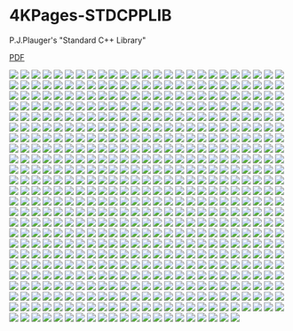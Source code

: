 # 4KPages-STDCPPLIB
P.J.Plauger's "Standard C++ Library"

[PDF](https://1drv.ms/b/c/ff234b6fa870c030/EfaxMjlDA9JAp6DJ7codAJEB5bbGx75MFa5toR7BKj0Sjw)

![](https://github.com/KilianKegel/4KPages-STDCPPLIB/blob/main/images/STDCPPLIB_000.jpg) 
![](https://github.com/KilianKegel/4KPages-STDCPPLIB/blob/main/images/STDCPPLIB_001.jpg) 
![](https://github.com/KilianKegel/4KPages-STDCPPLIB/blob/main/images/STDCPPLIB_002.jpg) 
![](https://github.com/KilianKegel/4KPages-STDCPPLIB/blob/main/images/STDCPPLIB_003.jpg) 
![](https://github.com/KilianKegel/4KPages-STDCPPLIB/blob/main/images/STDCPPLIB_004.jpg) 
![](https://github.com/KilianKegel/4KPages-STDCPPLIB/blob/main/images/STDCPPLIB_005.jpg) 
![](https://github.com/KilianKegel/4KPages-STDCPPLIB/blob/main/images/STDCPPLIB_006.jpg) 
![](https://github.com/KilianKegel/4KPages-STDCPPLIB/blob/main/images/STDCPPLIB_007.jpg) 
![](https://github.com/KilianKegel/4KPages-STDCPPLIB/blob/main/images/STDCPPLIB_008.jpg) 
![](https://github.com/KilianKegel/4KPages-STDCPPLIB/blob/main/images/STDCPPLIB_009.jpg) 
![](https://github.com/KilianKegel/4KPages-STDCPPLIB/blob/main/images/STDCPPLIB_010.jpg) 
![](https://github.com/KilianKegel/4KPages-STDCPPLIB/blob/main/images/STDCPPLIB_011.jpg) 
![](https://github.com/KilianKegel/4KPages-STDCPPLIB/blob/main/images/STDCPPLIB_012.jpg) 
![](https://github.com/KilianKegel/4KPages-STDCPPLIB/blob/main/images/STDCPPLIB_013.jpg) 
![](https://github.com/KilianKegel/4KPages-STDCPPLIB/blob/main/images/STDCPPLIB_014.jpg) 
![](https://github.com/KilianKegel/4KPages-STDCPPLIB/blob/main/images/STDCPPLIB_015.jpg) 
![](https://github.com/KilianKegel/4KPages-STDCPPLIB/blob/main/images/STDCPPLIB_016.jpg) 
![](https://github.com/KilianKegel/4KPages-STDCPPLIB/blob/main/images/STDCPPLIB_017.jpg) 
![](https://github.com/KilianKegel/4KPages-STDCPPLIB/blob/main/images/STDCPPLIB_018.jpg) 
![](https://github.com/KilianKegel/4KPages-STDCPPLIB/blob/main/images/STDCPPLIB_019.jpg) 
![](https://github.com/KilianKegel/4KPages-STDCPPLIB/blob/main/images/STDCPPLIB_020.jpg) 
![](https://github.com/KilianKegel/4KPages-STDCPPLIB/blob/main/images/STDCPPLIB_021.jpg) 
![](https://github.com/KilianKegel/4KPages-STDCPPLIB/blob/main/images/STDCPPLIB_022.jpg) 
![](https://github.com/KilianKegel/4KPages-STDCPPLIB/blob/main/images/STDCPPLIB_023.jpg) 
![](https://github.com/KilianKegel/4KPages-STDCPPLIB/blob/main/images/STDCPPLIB_024.jpg) 
![](https://github.com/KilianKegel/4KPages-STDCPPLIB/blob/main/images/STDCPPLIB_025.jpg) 
![](https://github.com/KilianKegel/4KPages-STDCPPLIB/blob/main/images/STDCPPLIB_026.jpg) 
![](https://github.com/KilianKegel/4KPages-STDCPPLIB/blob/main/images/STDCPPLIB_027.jpg) 
![](https://github.com/KilianKegel/4KPages-STDCPPLIB/blob/main/images/STDCPPLIB_028.jpg) 
![](https://github.com/KilianKegel/4KPages-STDCPPLIB/blob/main/images/STDCPPLIB_029.jpg) 
![](https://github.com/KilianKegel/4KPages-STDCPPLIB/blob/main/images/STDCPPLIB_030.jpg) 
![](https://github.com/KilianKegel/4KPages-STDCPPLIB/blob/main/images/STDCPPLIB_031.jpg) 
![](https://github.com/KilianKegel/4KPages-STDCPPLIB/blob/main/images/STDCPPLIB_032.jpg) 
![](https://github.com/KilianKegel/4KPages-STDCPPLIB/blob/main/images/STDCPPLIB_033.jpg) 
![](https://github.com/KilianKegel/4KPages-STDCPPLIB/blob/main/images/STDCPPLIB_034.jpg) 
![](https://github.com/KilianKegel/4KPages-STDCPPLIB/blob/main/images/STDCPPLIB_035.jpg) 
![](https://github.com/KilianKegel/4KPages-STDCPPLIB/blob/main/images/STDCPPLIB_036.jpg) 
![](https://github.com/KilianKegel/4KPages-STDCPPLIB/blob/main/images/STDCPPLIB_037.jpg) 
![](https://github.com/KilianKegel/4KPages-STDCPPLIB/blob/main/images/STDCPPLIB_038.jpg) 
![](https://github.com/KilianKegel/4KPages-STDCPPLIB/blob/main/images/STDCPPLIB_039.jpg) 
![](https://github.com/KilianKegel/4KPages-STDCPPLIB/blob/main/images/STDCPPLIB_040.jpg) 
![](https://github.com/KilianKegel/4KPages-STDCPPLIB/blob/main/images/STDCPPLIB_041.jpg) 
![](https://github.com/KilianKegel/4KPages-STDCPPLIB/blob/main/images/STDCPPLIB_042.jpg) 
![](https://github.com/KilianKegel/4KPages-STDCPPLIB/blob/main/images/STDCPPLIB_043.jpg) 
![](https://github.com/KilianKegel/4KPages-STDCPPLIB/blob/main/images/STDCPPLIB_044.jpg) 
![](https://github.com/KilianKegel/4KPages-STDCPPLIB/blob/main/images/STDCPPLIB_045.jpg) 
![](https://github.com/KilianKegel/4KPages-STDCPPLIB/blob/main/images/STDCPPLIB_046.jpg) 
![](https://github.com/KilianKegel/4KPages-STDCPPLIB/blob/main/images/STDCPPLIB_047.jpg) 
![](https://github.com/KilianKegel/4KPages-STDCPPLIB/blob/main/images/STDCPPLIB_048.jpg) 
![](https://github.com/KilianKegel/4KPages-STDCPPLIB/blob/main/images/STDCPPLIB_049.jpg) 
![](https://github.com/KilianKegel/4KPages-STDCPPLIB/blob/main/images/STDCPPLIB_050.jpg) 
![](https://github.com/KilianKegel/4KPages-STDCPPLIB/blob/main/images/STDCPPLIB_051.jpg) 
![](https://github.com/KilianKegel/4KPages-STDCPPLIB/blob/main/images/STDCPPLIB_052.jpg) 
![](https://github.com/KilianKegel/4KPages-STDCPPLIB/blob/main/images/STDCPPLIB_053.jpg) 
![](https://github.com/KilianKegel/4KPages-STDCPPLIB/blob/main/images/STDCPPLIB_054.jpg) 
![](https://github.com/KilianKegel/4KPages-STDCPPLIB/blob/main/images/STDCPPLIB_055.jpg) 
![](https://github.com/KilianKegel/4KPages-STDCPPLIB/blob/main/images/STDCPPLIB_056.jpg) 
![](https://github.com/KilianKegel/4KPages-STDCPPLIB/blob/main/images/STDCPPLIB_057.jpg) 
![](https://github.com/KilianKegel/4KPages-STDCPPLIB/blob/main/images/STDCPPLIB_058.jpg) 
![](https://github.com/KilianKegel/4KPages-STDCPPLIB/blob/main/images/STDCPPLIB_059.jpg) 
![](https://github.com/KilianKegel/4KPages-STDCPPLIB/blob/main/images/STDCPPLIB_060.jpg) 
![](https://github.com/KilianKegel/4KPages-STDCPPLIB/blob/main/images/STDCPPLIB_061.jpg) 
![](https://github.com/KilianKegel/4KPages-STDCPPLIB/blob/main/images/STDCPPLIB_062.jpg) 
![](https://github.com/KilianKegel/4KPages-STDCPPLIB/blob/main/images/STDCPPLIB_063.jpg) 
![](https://github.com/KilianKegel/4KPages-STDCPPLIB/blob/main/images/STDCPPLIB_064.jpg) 
![](https://github.com/KilianKegel/4KPages-STDCPPLIB/blob/main/images/STDCPPLIB_065.jpg) 
![](https://github.com/KilianKegel/4KPages-STDCPPLIB/blob/main/images/STDCPPLIB_066.jpg) 
![](https://github.com/KilianKegel/4KPages-STDCPPLIB/blob/main/images/STDCPPLIB_067.jpg) 
![](https://github.com/KilianKegel/4KPages-STDCPPLIB/blob/main/images/STDCPPLIB_068.jpg) 
![](https://github.com/KilianKegel/4KPages-STDCPPLIB/blob/main/images/STDCPPLIB_069.jpg) 
![](https://github.com/KilianKegel/4KPages-STDCPPLIB/blob/main/images/STDCPPLIB_070.jpg) 
![](https://github.com/KilianKegel/4KPages-STDCPPLIB/blob/main/images/STDCPPLIB_071.jpg) 
![](https://github.com/KilianKegel/4KPages-STDCPPLIB/blob/main/images/STDCPPLIB_072.jpg) 
![](https://github.com/KilianKegel/4KPages-STDCPPLIB/blob/main/images/STDCPPLIB_073.jpg) 
![](https://github.com/KilianKegel/4KPages-STDCPPLIB/blob/main/images/STDCPPLIB_074.jpg) 
![](https://github.com/KilianKegel/4KPages-STDCPPLIB/blob/main/images/STDCPPLIB_075.jpg) 
![](https://github.com/KilianKegel/4KPages-STDCPPLIB/blob/main/images/STDCPPLIB_076.jpg) 
![](https://github.com/KilianKegel/4KPages-STDCPPLIB/blob/main/images/STDCPPLIB_077.jpg) 
![](https://github.com/KilianKegel/4KPages-STDCPPLIB/blob/main/images/STDCPPLIB_078.jpg) 
![](https://github.com/KilianKegel/4KPages-STDCPPLIB/blob/main/images/STDCPPLIB_079.jpg) 
![](https://github.com/KilianKegel/4KPages-STDCPPLIB/blob/main/images/STDCPPLIB_080.jpg) 
![](https://github.com/KilianKegel/4KPages-STDCPPLIB/blob/main/images/STDCPPLIB_081.jpg) 
![](https://github.com/KilianKegel/4KPages-STDCPPLIB/blob/main/images/STDCPPLIB_082.jpg) 
![](https://github.com/KilianKegel/4KPages-STDCPPLIB/blob/main/images/STDCPPLIB_083.jpg) 
![](https://github.com/KilianKegel/4KPages-STDCPPLIB/blob/main/images/STDCPPLIB_084.jpg) 
![](https://github.com/KilianKegel/4KPages-STDCPPLIB/blob/main/images/STDCPPLIB_085.jpg) 
![](https://github.com/KilianKegel/4KPages-STDCPPLIB/blob/main/images/STDCPPLIB_086.jpg) 
![](https://github.com/KilianKegel/4KPages-STDCPPLIB/blob/main/images/STDCPPLIB_087.jpg) 
![](https://github.com/KilianKegel/4KPages-STDCPPLIB/blob/main/images/STDCPPLIB_088.jpg) 
![](https://github.com/KilianKegel/4KPages-STDCPPLIB/blob/main/images/STDCPPLIB_089.jpg) 
![](https://github.com/KilianKegel/4KPages-STDCPPLIB/blob/main/images/STDCPPLIB_090.jpg) 
![](https://github.com/KilianKegel/4KPages-STDCPPLIB/blob/main/images/STDCPPLIB_091.jpg) 
![](https://github.com/KilianKegel/4KPages-STDCPPLIB/blob/main/images/STDCPPLIB_092.jpg) 
![](https://github.com/KilianKegel/4KPages-STDCPPLIB/blob/main/images/STDCPPLIB_093.jpg) 
![](https://github.com/KilianKegel/4KPages-STDCPPLIB/blob/main/images/STDCPPLIB_094.jpg) 
![](https://github.com/KilianKegel/4KPages-STDCPPLIB/blob/main/images/STDCPPLIB_095.jpg) 
![](https://github.com/KilianKegel/4KPages-STDCPPLIB/blob/main/images/STDCPPLIB_096.jpg) 
![](https://github.com/KilianKegel/4KPages-STDCPPLIB/blob/main/images/STDCPPLIB_097.jpg) 
![](https://github.com/KilianKegel/4KPages-STDCPPLIB/blob/main/images/STDCPPLIB_098.jpg) 
![](https://github.com/KilianKegel/4KPages-STDCPPLIB/blob/main/images/STDCPPLIB_099.jpg) 
![](https://github.com/KilianKegel/4KPages-STDCPPLIB/blob/main/images/STDCPPLIB_100.jpg) 
![](https://github.com/KilianKegel/4KPages-STDCPPLIB/blob/main/images/STDCPPLIB_101.jpg) 
![](https://github.com/KilianKegel/4KPages-STDCPPLIB/blob/main/images/STDCPPLIB_102.jpg) 
![](https://github.com/KilianKegel/4KPages-STDCPPLIB/blob/main/images/STDCPPLIB_103.jpg) 
![](https://github.com/KilianKegel/4KPages-STDCPPLIB/blob/main/images/STDCPPLIB_104.jpg) 
![](https://github.com/KilianKegel/4KPages-STDCPPLIB/blob/main/images/STDCPPLIB_105.jpg) 
![](https://github.com/KilianKegel/4KPages-STDCPPLIB/blob/main/images/STDCPPLIB_106.jpg) 
![](https://github.com/KilianKegel/4KPages-STDCPPLIB/blob/main/images/STDCPPLIB_107.jpg) 
![](https://github.com/KilianKegel/4KPages-STDCPPLIB/blob/main/images/STDCPPLIB_108.jpg) 
![](https://github.com/KilianKegel/4KPages-STDCPPLIB/blob/main/images/STDCPPLIB_109.jpg) 
![](https://github.com/KilianKegel/4KPages-STDCPPLIB/blob/main/images/STDCPPLIB_110.jpg) 
![](https://github.com/KilianKegel/4KPages-STDCPPLIB/blob/main/images/STDCPPLIB_111.jpg) 
![](https://github.com/KilianKegel/4KPages-STDCPPLIB/blob/main/images/STDCPPLIB_112.jpg) 
![](https://github.com/KilianKegel/4KPages-STDCPPLIB/blob/main/images/STDCPPLIB_113.jpg) 
![](https://github.com/KilianKegel/4KPages-STDCPPLIB/blob/main/images/STDCPPLIB_114.jpg) 
![](https://github.com/KilianKegel/4KPages-STDCPPLIB/blob/main/images/STDCPPLIB_115.jpg) 
![](https://github.com/KilianKegel/4KPages-STDCPPLIB/blob/main/images/STDCPPLIB_116.jpg) 
![](https://github.com/KilianKegel/4KPages-STDCPPLIB/blob/main/images/STDCPPLIB_117.jpg) 
![](https://github.com/KilianKegel/4KPages-STDCPPLIB/blob/main/images/STDCPPLIB_118.jpg) 
![](https://github.com/KilianKegel/4KPages-STDCPPLIB/blob/main/images/STDCPPLIB_119.jpg) 
![](https://github.com/KilianKegel/4KPages-STDCPPLIB/blob/main/images/STDCPPLIB_120.jpg) 
![](https://github.com/KilianKegel/4KPages-STDCPPLIB/blob/main/images/STDCPPLIB_121.jpg) 
![](https://github.com/KilianKegel/4KPages-STDCPPLIB/blob/main/images/STDCPPLIB_122.jpg) 
![](https://github.com/KilianKegel/4KPages-STDCPPLIB/blob/main/images/STDCPPLIB_123.jpg) 
![](https://github.com/KilianKegel/4KPages-STDCPPLIB/blob/main/images/STDCPPLIB_124.jpg) 
![](https://github.com/KilianKegel/4KPages-STDCPPLIB/blob/main/images/STDCPPLIB_125.jpg) 
![](https://github.com/KilianKegel/4KPages-STDCPPLIB/blob/main/images/STDCPPLIB_126.jpg) 
![](https://github.com/KilianKegel/4KPages-STDCPPLIB/blob/main/images/STDCPPLIB_127.jpg) 
![](https://github.com/KilianKegel/4KPages-STDCPPLIB/blob/main/images/STDCPPLIB_128.jpg) 
![](https://github.com/KilianKegel/4KPages-STDCPPLIB/blob/main/images/STDCPPLIB_129.jpg) 
![](https://github.com/KilianKegel/4KPages-STDCPPLIB/blob/main/images/STDCPPLIB_130.jpg) 
![](https://github.com/KilianKegel/4KPages-STDCPPLIB/blob/main/images/STDCPPLIB_131.jpg) 
![](https://github.com/KilianKegel/4KPages-STDCPPLIB/blob/main/images/STDCPPLIB_132.jpg) 
![](https://github.com/KilianKegel/4KPages-STDCPPLIB/blob/main/images/STDCPPLIB_133.jpg) 
![](https://github.com/KilianKegel/4KPages-STDCPPLIB/blob/main/images/STDCPPLIB_134.jpg) 
![](https://github.com/KilianKegel/4KPages-STDCPPLIB/blob/main/images/STDCPPLIB_135.jpg) 
![](https://github.com/KilianKegel/4KPages-STDCPPLIB/blob/main/images/STDCPPLIB_136.jpg) 
![](https://github.com/KilianKegel/4KPages-STDCPPLIB/blob/main/images/STDCPPLIB_137.jpg) 
![](https://github.com/KilianKegel/4KPages-STDCPPLIB/blob/main/images/STDCPPLIB_138.jpg) 
![](https://github.com/KilianKegel/4KPages-STDCPPLIB/blob/main/images/STDCPPLIB_139.jpg) 
![](https://github.com/KilianKegel/4KPages-STDCPPLIB/blob/main/images/STDCPPLIB_140.jpg) 
![](https://github.com/KilianKegel/4KPages-STDCPPLIB/blob/main/images/STDCPPLIB_141.jpg) 
![](https://github.com/KilianKegel/4KPages-STDCPPLIB/blob/main/images/STDCPPLIB_142.jpg) 
![](https://github.com/KilianKegel/4KPages-STDCPPLIB/blob/main/images/STDCPPLIB_143.jpg) 
![](https://github.com/KilianKegel/4KPages-STDCPPLIB/blob/main/images/STDCPPLIB_144.jpg) 
![](https://github.com/KilianKegel/4KPages-STDCPPLIB/blob/main/images/STDCPPLIB_145.jpg) 
![](https://github.com/KilianKegel/4KPages-STDCPPLIB/blob/main/images/STDCPPLIB_146.jpg) 
![](https://github.com/KilianKegel/4KPages-STDCPPLIB/blob/main/images/STDCPPLIB_147.jpg) 
![](https://github.com/KilianKegel/4KPages-STDCPPLIB/blob/main/images/STDCPPLIB_148.jpg) 
![](https://github.com/KilianKegel/4KPages-STDCPPLIB/blob/main/images/STDCPPLIB_149.jpg) 
![](https://github.com/KilianKegel/4KPages-STDCPPLIB/blob/main/images/STDCPPLIB_150.jpg) 
![](https://github.com/KilianKegel/4KPages-STDCPPLIB/blob/main/images/STDCPPLIB_151.jpg) 
![](https://github.com/KilianKegel/4KPages-STDCPPLIB/blob/main/images/STDCPPLIB_152.jpg) 
![](https://github.com/KilianKegel/4KPages-STDCPPLIB/blob/main/images/STDCPPLIB_153.jpg) 
![](https://github.com/KilianKegel/4KPages-STDCPPLIB/blob/main/images/STDCPPLIB_154.jpg) 
![](https://github.com/KilianKegel/4KPages-STDCPPLIB/blob/main/images/STDCPPLIB_155.jpg) 
![](https://github.com/KilianKegel/4KPages-STDCPPLIB/blob/main/images/STDCPPLIB_156.jpg) 
![](https://github.com/KilianKegel/4KPages-STDCPPLIB/blob/main/images/STDCPPLIB_157.jpg) 
![](https://github.com/KilianKegel/4KPages-STDCPPLIB/blob/main/images/STDCPPLIB_158.jpg) 
![](https://github.com/KilianKegel/4KPages-STDCPPLIB/blob/main/images/STDCPPLIB_159.jpg) 
![](https://github.com/KilianKegel/4KPages-STDCPPLIB/blob/main/images/STDCPPLIB_160.jpg) 
![](https://github.com/KilianKegel/4KPages-STDCPPLIB/blob/main/images/STDCPPLIB_161.jpg) 
![](https://github.com/KilianKegel/4KPages-STDCPPLIB/blob/main/images/STDCPPLIB_162.jpg) 
![](https://github.com/KilianKegel/4KPages-STDCPPLIB/blob/main/images/STDCPPLIB_163.jpg) 
![](https://github.com/KilianKegel/4KPages-STDCPPLIB/blob/main/images/STDCPPLIB_164.jpg) 
![](https://github.com/KilianKegel/4KPages-STDCPPLIB/blob/main/images/STDCPPLIB_165.jpg) 
![](https://github.com/KilianKegel/4KPages-STDCPPLIB/blob/main/images/STDCPPLIB_166.jpg) 
![](https://github.com/KilianKegel/4KPages-STDCPPLIB/blob/main/images/STDCPPLIB_167.jpg) 
![](https://github.com/KilianKegel/4KPages-STDCPPLIB/blob/main/images/STDCPPLIB_168.jpg) 
![](https://github.com/KilianKegel/4KPages-STDCPPLIB/blob/main/images/STDCPPLIB_169.jpg) 
![](https://github.com/KilianKegel/4KPages-STDCPPLIB/blob/main/images/STDCPPLIB_170.jpg) 
![](https://github.com/KilianKegel/4KPages-STDCPPLIB/blob/main/images/STDCPPLIB_171.jpg) 
![](https://github.com/KilianKegel/4KPages-STDCPPLIB/blob/main/images/STDCPPLIB_172.jpg) 
![](https://github.com/KilianKegel/4KPages-STDCPPLIB/blob/main/images/STDCPPLIB_173.jpg) 
![](https://github.com/KilianKegel/4KPages-STDCPPLIB/blob/main/images/STDCPPLIB_174.jpg) 
![](https://github.com/KilianKegel/4KPages-STDCPPLIB/blob/main/images/STDCPPLIB_175.jpg) 
![](https://github.com/KilianKegel/4KPages-STDCPPLIB/blob/main/images/STDCPPLIB_176.jpg) 
![](https://github.com/KilianKegel/4KPages-STDCPPLIB/blob/main/images/STDCPPLIB_177.jpg) 
![](https://github.com/KilianKegel/4KPages-STDCPPLIB/blob/main/images/STDCPPLIB_178.jpg) 
![](https://github.com/KilianKegel/4KPages-STDCPPLIB/blob/main/images/STDCPPLIB_179.jpg) 
![](https://github.com/KilianKegel/4KPages-STDCPPLIB/blob/main/images/STDCPPLIB_180.jpg) 
![](https://github.com/KilianKegel/4KPages-STDCPPLIB/blob/main/images/STDCPPLIB_181.jpg) 
![](https://github.com/KilianKegel/4KPages-STDCPPLIB/blob/main/images/STDCPPLIB_182.jpg) 
![](https://github.com/KilianKegel/4KPages-STDCPPLIB/blob/main/images/STDCPPLIB_183.jpg) 
![](https://github.com/KilianKegel/4KPages-STDCPPLIB/blob/main/images/STDCPPLIB_184.jpg) 
![](https://github.com/KilianKegel/4KPages-STDCPPLIB/blob/main/images/STDCPPLIB_185.jpg) 
![](https://github.com/KilianKegel/4KPages-STDCPPLIB/blob/main/images/STDCPPLIB_186.jpg) 
![](https://github.com/KilianKegel/4KPages-STDCPPLIB/blob/main/images/STDCPPLIB_187.jpg) 
![](https://github.com/KilianKegel/4KPages-STDCPPLIB/blob/main/images/STDCPPLIB_188.jpg) 
![](https://github.com/KilianKegel/4KPages-STDCPPLIB/blob/main/images/STDCPPLIB_189.jpg) 
![](https://github.com/KilianKegel/4KPages-STDCPPLIB/blob/main/images/STDCPPLIB_190.jpg) 
![](https://github.com/KilianKegel/4KPages-STDCPPLIB/blob/main/images/STDCPPLIB_191.jpg) 
![](https://github.com/KilianKegel/4KPages-STDCPPLIB/blob/main/images/STDCPPLIB_192.jpg) 
![](https://github.com/KilianKegel/4KPages-STDCPPLIB/blob/main/images/STDCPPLIB_193.jpg) 
![](https://github.com/KilianKegel/4KPages-STDCPPLIB/blob/main/images/STDCPPLIB_194.jpg) 
![](https://github.com/KilianKegel/4KPages-STDCPPLIB/blob/main/images/STDCPPLIB_195.jpg) 
![](https://github.com/KilianKegel/4KPages-STDCPPLIB/blob/main/images/STDCPPLIB_196.jpg) 
![](https://github.com/KilianKegel/4KPages-STDCPPLIB/blob/main/images/STDCPPLIB_197.jpg) 
![](https://github.com/KilianKegel/4KPages-STDCPPLIB/blob/main/images/STDCPPLIB_198.jpg) 
![](https://github.com/KilianKegel/4KPages-STDCPPLIB/blob/main/images/STDCPPLIB_199.jpg) 
![](https://github.com/KilianKegel/4KPages-STDCPPLIB/blob/main/images/STDCPPLIB_200.jpg) 
![](https://github.com/KilianKegel/4KPages-STDCPPLIB/blob/main/images/STDCPPLIB_201.jpg) 
![](https://github.com/KilianKegel/4KPages-STDCPPLIB/blob/main/images/STDCPPLIB_202.jpg) 
![](https://github.com/KilianKegel/4KPages-STDCPPLIB/blob/main/images/STDCPPLIB_203.jpg) 
![](https://github.com/KilianKegel/4KPages-STDCPPLIB/blob/main/images/STDCPPLIB_204.jpg) 
![](https://github.com/KilianKegel/4KPages-STDCPPLIB/blob/main/images/STDCPPLIB_205.jpg) 
![](https://github.com/KilianKegel/4KPages-STDCPPLIB/blob/main/images/STDCPPLIB_206.jpg) 
![](https://github.com/KilianKegel/4KPages-STDCPPLIB/blob/main/images/STDCPPLIB_207.jpg) 
![](https://github.com/KilianKegel/4KPages-STDCPPLIB/blob/main/images/STDCPPLIB_208.jpg) 
![](https://github.com/KilianKegel/4KPages-STDCPPLIB/blob/main/images/STDCPPLIB_209.jpg) 
![](https://github.com/KilianKegel/4KPages-STDCPPLIB/blob/main/images/STDCPPLIB_210.jpg) 
![](https://github.com/KilianKegel/4KPages-STDCPPLIB/blob/main/images/STDCPPLIB_211.jpg) 
![](https://github.com/KilianKegel/4KPages-STDCPPLIB/blob/main/images/STDCPPLIB_212.jpg) 
![](https://github.com/KilianKegel/4KPages-STDCPPLIB/blob/main/images/STDCPPLIB_213.jpg) 
![](https://github.com/KilianKegel/4KPages-STDCPPLIB/blob/main/images/STDCPPLIB_214.jpg) 
![](https://github.com/KilianKegel/4KPages-STDCPPLIB/blob/main/images/STDCPPLIB_215.jpg) 
![](https://github.com/KilianKegel/4KPages-STDCPPLIB/blob/main/images/STDCPPLIB_216.jpg) 
![](https://github.com/KilianKegel/4KPages-STDCPPLIB/blob/main/images/STDCPPLIB_217.jpg) 
![](https://github.com/KilianKegel/4KPages-STDCPPLIB/blob/main/images/STDCPPLIB_218.jpg) 
![](https://github.com/KilianKegel/4KPages-STDCPPLIB/blob/main/images/STDCPPLIB_219.jpg) 
![](https://github.com/KilianKegel/4KPages-STDCPPLIB/blob/main/images/STDCPPLIB_220.jpg) 
![](https://github.com/KilianKegel/4KPages-STDCPPLIB/blob/main/images/STDCPPLIB_221.jpg) 
![](https://github.com/KilianKegel/4KPages-STDCPPLIB/blob/main/images/STDCPPLIB_222.jpg) 
![](https://github.com/KilianKegel/4KPages-STDCPPLIB/blob/main/images/STDCPPLIB_223.jpg) 
![](https://github.com/KilianKegel/4KPages-STDCPPLIB/blob/main/images/STDCPPLIB_224.jpg) 
![](https://github.com/KilianKegel/4KPages-STDCPPLIB/blob/main/images/STDCPPLIB_225.jpg) 
![](https://github.com/KilianKegel/4KPages-STDCPPLIB/blob/main/images/STDCPPLIB_226.jpg) 
![](https://github.com/KilianKegel/4KPages-STDCPPLIB/blob/main/images/STDCPPLIB_227.jpg) 
![](https://github.com/KilianKegel/4KPages-STDCPPLIB/blob/main/images/STDCPPLIB_228.jpg) 
![](https://github.com/KilianKegel/4KPages-STDCPPLIB/blob/main/images/STDCPPLIB_229.jpg) 
![](https://github.com/KilianKegel/4KPages-STDCPPLIB/blob/main/images/STDCPPLIB_230.jpg) 
![](https://github.com/KilianKegel/4KPages-STDCPPLIB/blob/main/images/STDCPPLIB_231.jpg) 
![](https://github.com/KilianKegel/4KPages-STDCPPLIB/blob/main/images/STDCPPLIB_232.jpg) 
![](https://github.com/KilianKegel/4KPages-STDCPPLIB/blob/main/images/STDCPPLIB_233.jpg) 
![](https://github.com/KilianKegel/4KPages-STDCPPLIB/blob/main/images/STDCPPLIB_234.jpg) 
![](https://github.com/KilianKegel/4KPages-STDCPPLIB/blob/main/images/STDCPPLIB_235.jpg) 
![](https://github.com/KilianKegel/4KPages-STDCPPLIB/blob/main/images/STDCPPLIB_236.jpg) 
![](https://github.com/KilianKegel/4KPages-STDCPPLIB/blob/main/images/STDCPPLIB_237.jpg) 
![](https://github.com/KilianKegel/4KPages-STDCPPLIB/blob/main/images/STDCPPLIB_238.jpg) 
![](https://github.com/KilianKegel/4KPages-STDCPPLIB/blob/main/images/STDCPPLIB_239.jpg) 
![](https://github.com/KilianKegel/4KPages-STDCPPLIB/blob/main/images/STDCPPLIB_240.jpg) 
![](https://github.com/KilianKegel/4KPages-STDCPPLIB/blob/main/images/STDCPPLIB_241.jpg) 
![](https://github.com/KilianKegel/4KPages-STDCPPLIB/blob/main/images/STDCPPLIB_242.jpg) 
![](https://github.com/KilianKegel/4KPages-STDCPPLIB/blob/main/images/STDCPPLIB_243.jpg) 
![](https://github.com/KilianKegel/4KPages-STDCPPLIB/blob/main/images/STDCPPLIB_244.jpg) 
![](https://github.com/KilianKegel/4KPages-STDCPPLIB/blob/main/images/STDCPPLIB_245.jpg) 
![](https://github.com/KilianKegel/4KPages-STDCPPLIB/blob/main/images/STDCPPLIB_246.jpg) 
![](https://github.com/KilianKegel/4KPages-STDCPPLIB/blob/main/images/STDCPPLIB_247.jpg) 
![](https://github.com/KilianKegel/4KPages-STDCPPLIB/blob/main/images/STDCPPLIB_248.jpg) 
![](https://github.com/KilianKegel/4KPages-STDCPPLIB/blob/main/images/STDCPPLIB_249.jpg) 
![](https://github.com/KilianKegel/4KPages-STDCPPLIB/blob/main/images/STDCPPLIB_250.jpg) 
![](https://github.com/KilianKegel/4KPages-STDCPPLIB/blob/main/images/STDCPPLIB_251.jpg) 
![](https://github.com/KilianKegel/4KPages-STDCPPLIB/blob/main/images/STDCPPLIB_252.jpg) 
![](https://github.com/KilianKegel/4KPages-STDCPPLIB/blob/main/images/STDCPPLIB_253.jpg) 
![](https://github.com/KilianKegel/4KPages-STDCPPLIB/blob/main/images/STDCPPLIB_254.jpg) 
![](https://github.com/KilianKegel/4KPages-STDCPPLIB/blob/main/images/STDCPPLIB_255.jpg) 
![](https://github.com/KilianKegel/4KPages-STDCPPLIB/blob/main/images/STDCPPLIB_256.jpg) 
![](https://github.com/KilianKegel/4KPages-STDCPPLIB/blob/main/images/STDCPPLIB_257.jpg) 
![](https://github.com/KilianKegel/4KPages-STDCPPLIB/blob/main/images/STDCPPLIB_258.jpg) 
![](https://github.com/KilianKegel/4KPages-STDCPPLIB/blob/main/images/STDCPPLIB_259.jpg) 
![](https://github.com/KilianKegel/4KPages-STDCPPLIB/blob/main/images/STDCPPLIB_260.jpg) 
![](https://github.com/KilianKegel/4KPages-STDCPPLIB/blob/main/images/STDCPPLIB_261.jpg) 
![](https://github.com/KilianKegel/4KPages-STDCPPLIB/blob/main/images/STDCPPLIB_262.jpg) 
![](https://github.com/KilianKegel/4KPages-STDCPPLIB/blob/main/images/STDCPPLIB_263.jpg) 
![](https://github.com/KilianKegel/4KPages-STDCPPLIB/blob/main/images/STDCPPLIB_264.jpg) 
![](https://github.com/KilianKegel/4KPages-STDCPPLIB/blob/main/images/STDCPPLIB_265.jpg) 
![](https://github.com/KilianKegel/4KPages-STDCPPLIB/blob/main/images/STDCPPLIB_266.jpg) 
![](https://github.com/KilianKegel/4KPages-STDCPPLIB/blob/main/images/STDCPPLIB_267.jpg) 
![](https://github.com/KilianKegel/4KPages-STDCPPLIB/blob/main/images/STDCPPLIB_268.jpg) 
![](https://github.com/KilianKegel/4KPages-STDCPPLIB/blob/main/images/STDCPPLIB_269.jpg) 
![](https://github.com/KilianKegel/4KPages-STDCPPLIB/blob/main/images/STDCPPLIB_270.jpg) 
![](https://github.com/KilianKegel/4KPages-STDCPPLIB/blob/main/images/STDCPPLIB_271.jpg) 
![](https://github.com/KilianKegel/4KPages-STDCPPLIB/blob/main/images/STDCPPLIB_272.jpg) 
![](https://github.com/KilianKegel/4KPages-STDCPPLIB/blob/main/images/STDCPPLIB_273.jpg) 
![](https://github.com/KilianKegel/4KPages-STDCPPLIB/blob/main/images/STDCPPLIB_274.jpg) 
![](https://github.com/KilianKegel/4KPages-STDCPPLIB/blob/main/images/STDCPPLIB_275.jpg) 
![](https://github.com/KilianKegel/4KPages-STDCPPLIB/blob/main/images/STDCPPLIB_276.jpg) 
![](https://github.com/KilianKegel/4KPages-STDCPPLIB/blob/main/images/STDCPPLIB_277.jpg) 
![](https://github.com/KilianKegel/4KPages-STDCPPLIB/blob/main/images/STDCPPLIB_278.jpg) 
![](https://github.com/KilianKegel/4KPages-STDCPPLIB/blob/main/images/STDCPPLIB_279.jpg) 
![](https://github.com/KilianKegel/4KPages-STDCPPLIB/blob/main/images/STDCPPLIB_280.jpg) 
![](https://github.com/KilianKegel/4KPages-STDCPPLIB/blob/main/images/STDCPPLIB_281.jpg) 
![](https://github.com/KilianKegel/4KPages-STDCPPLIB/blob/main/images/STDCPPLIB_282.jpg) 
![](https://github.com/KilianKegel/4KPages-STDCPPLIB/blob/main/images/STDCPPLIB_283.jpg) 
![](https://github.com/KilianKegel/4KPages-STDCPPLIB/blob/main/images/STDCPPLIB_284.jpg) 
![](https://github.com/KilianKegel/4KPages-STDCPPLIB/blob/main/images/STDCPPLIB_285.jpg) 
![](https://github.com/KilianKegel/4KPages-STDCPPLIB/blob/main/images/STDCPPLIB_286.jpg) 
![](https://github.com/KilianKegel/4KPages-STDCPPLIB/blob/main/images/STDCPPLIB_287.jpg) 
![](https://github.com/KilianKegel/4KPages-STDCPPLIB/blob/main/images/STDCPPLIB_288.jpg) 
![](https://github.com/KilianKegel/4KPages-STDCPPLIB/blob/main/images/STDCPPLIB_289.jpg) 
![](https://github.com/KilianKegel/4KPages-STDCPPLIB/blob/main/images/STDCPPLIB_290.jpg) 
![](https://github.com/KilianKegel/4KPages-STDCPPLIB/blob/main/images/STDCPPLIB_291.jpg) 
![](https://github.com/KilianKegel/4KPages-STDCPPLIB/blob/main/images/STDCPPLIB_292.jpg) 
![](https://github.com/KilianKegel/4KPages-STDCPPLIB/blob/main/images/STDCPPLIB_293.jpg) 
![](https://github.com/KilianKegel/4KPages-STDCPPLIB/blob/main/images/STDCPPLIB_294.jpg) 
![](https://github.com/KilianKegel/4KPages-STDCPPLIB/blob/main/images/STDCPPLIB_295.jpg) 
![](https://github.com/KilianKegel/4KPages-STDCPPLIB/blob/main/images/STDCPPLIB_296.jpg) 
![](https://github.com/KilianKegel/4KPages-STDCPPLIB/blob/main/images/STDCPPLIB_297.jpg) 
![](https://github.com/KilianKegel/4KPages-STDCPPLIB/blob/main/images/STDCPPLIB_298.jpg) 
![](https://github.com/KilianKegel/4KPages-STDCPPLIB/blob/main/images/STDCPPLIB_299.jpg) 
![](https://github.com/KilianKegel/4KPages-STDCPPLIB/blob/main/images/STDCPPLIB_300.jpg) 
![](https://github.com/KilianKegel/4KPages-STDCPPLIB/blob/main/images/STDCPPLIB_301.jpg) 
![](https://github.com/KilianKegel/4KPages-STDCPPLIB/blob/main/images/STDCPPLIB_302.jpg) 
![](https://github.com/KilianKegel/4KPages-STDCPPLIB/blob/main/images/STDCPPLIB_303.jpg) 
![](https://github.com/KilianKegel/4KPages-STDCPPLIB/blob/main/images/STDCPPLIB_304.jpg) 
![](https://github.com/KilianKegel/4KPages-STDCPPLIB/blob/main/images/STDCPPLIB_305.jpg) 
![](https://github.com/KilianKegel/4KPages-STDCPPLIB/blob/main/images/STDCPPLIB_306.jpg) 
![](https://github.com/KilianKegel/4KPages-STDCPPLIB/blob/main/images/STDCPPLIB_307.jpg) 
![](https://github.com/KilianKegel/4KPages-STDCPPLIB/blob/main/images/STDCPPLIB_308.jpg) 
![](https://github.com/KilianKegel/4KPages-STDCPPLIB/blob/main/images/STDCPPLIB_309.jpg) 
![](https://github.com/KilianKegel/4KPages-STDCPPLIB/blob/main/images/STDCPPLIB_310.jpg) 
![](https://github.com/KilianKegel/4KPages-STDCPPLIB/blob/main/images/STDCPPLIB_311.jpg) 
![](https://github.com/KilianKegel/4KPages-STDCPPLIB/blob/main/images/STDCPPLIB_312.jpg) 
![](https://github.com/KilianKegel/4KPages-STDCPPLIB/blob/main/images/STDCPPLIB_313.jpg) 
![](https://github.com/KilianKegel/4KPages-STDCPPLIB/blob/main/images/STDCPPLIB_314.jpg) 
![](https://github.com/KilianKegel/4KPages-STDCPPLIB/blob/main/images/STDCPPLIB_315.jpg) 
![](https://github.com/KilianKegel/4KPages-STDCPPLIB/blob/main/images/STDCPPLIB_316.jpg) 
![](https://github.com/KilianKegel/4KPages-STDCPPLIB/blob/main/images/STDCPPLIB_317.jpg) 
![](https://github.com/KilianKegel/4KPages-STDCPPLIB/blob/main/images/STDCPPLIB_318.jpg) 
![](https://github.com/KilianKegel/4KPages-STDCPPLIB/blob/main/images/STDCPPLIB_319.jpg) 
![](https://github.com/KilianKegel/4KPages-STDCPPLIB/blob/main/images/STDCPPLIB_320.jpg) 
![](https://github.com/KilianKegel/4KPages-STDCPPLIB/blob/main/images/STDCPPLIB_321.jpg) 
![](https://github.com/KilianKegel/4KPages-STDCPPLIB/blob/main/images/STDCPPLIB_322.jpg) 
![](https://github.com/KilianKegel/4KPages-STDCPPLIB/blob/main/images/STDCPPLIB_323.jpg) 
![](https://github.com/KilianKegel/4KPages-STDCPPLIB/blob/main/images/STDCPPLIB_324.jpg) 
![](https://github.com/KilianKegel/4KPages-STDCPPLIB/blob/main/images/STDCPPLIB_325.jpg) 
![](https://github.com/KilianKegel/4KPages-STDCPPLIB/blob/main/images/STDCPPLIB_326.jpg) 
![](https://github.com/KilianKegel/4KPages-STDCPPLIB/blob/main/images/STDCPPLIB_327.jpg) 
![](https://github.com/KilianKegel/4KPages-STDCPPLIB/blob/main/images/STDCPPLIB_328.jpg) 
![](https://github.com/KilianKegel/4KPages-STDCPPLIB/blob/main/images/STDCPPLIB_329.jpg) 
![](https://github.com/KilianKegel/4KPages-STDCPPLIB/blob/main/images/STDCPPLIB_330.jpg) 
![](https://github.com/KilianKegel/4KPages-STDCPPLIB/blob/main/images/STDCPPLIB_331.jpg) 
![](https://github.com/KilianKegel/4KPages-STDCPPLIB/blob/main/images/STDCPPLIB_332.jpg) 
![](https://github.com/KilianKegel/4KPages-STDCPPLIB/blob/main/images/STDCPPLIB_333.jpg) 
![](https://github.com/KilianKegel/4KPages-STDCPPLIB/blob/main/images/STDCPPLIB_334.jpg) 
![](https://github.com/KilianKegel/4KPages-STDCPPLIB/blob/main/images/STDCPPLIB_335.jpg) 
![](https://github.com/KilianKegel/4KPages-STDCPPLIB/blob/main/images/STDCPPLIB_336.jpg) 
![](https://github.com/KilianKegel/4KPages-STDCPPLIB/blob/main/images/STDCPPLIB_337.jpg) 
![](https://github.com/KilianKegel/4KPages-STDCPPLIB/blob/main/images/STDCPPLIB_338.jpg) 
![](https://github.com/KilianKegel/4KPages-STDCPPLIB/blob/main/images/STDCPPLIB_339.jpg) 
![](https://github.com/KilianKegel/4KPages-STDCPPLIB/blob/main/images/STDCPPLIB_340.jpg) 
![](https://github.com/KilianKegel/4KPages-STDCPPLIB/blob/main/images/STDCPPLIB_341.jpg) 
![](https://github.com/KilianKegel/4KPages-STDCPPLIB/blob/main/images/STDCPPLIB_342.jpg) 
![](https://github.com/KilianKegel/4KPages-STDCPPLIB/blob/main/images/STDCPPLIB_343.jpg) 
![](https://github.com/KilianKegel/4KPages-STDCPPLIB/blob/main/images/STDCPPLIB_344.jpg) 
![](https://github.com/KilianKegel/4KPages-STDCPPLIB/blob/main/images/STDCPPLIB_345.jpg) 
![](https://github.com/KilianKegel/4KPages-STDCPPLIB/blob/main/images/STDCPPLIB_346.jpg) 
![](https://github.com/KilianKegel/4KPages-STDCPPLIB/blob/main/images/STDCPPLIB_347.jpg) 
![](https://github.com/KilianKegel/4KPages-STDCPPLIB/blob/main/images/STDCPPLIB_348.jpg) 
![](https://github.com/KilianKegel/4KPages-STDCPPLIB/blob/main/images/STDCPPLIB_349.jpg) 
![](https://github.com/KilianKegel/4KPages-STDCPPLIB/blob/main/images/STDCPPLIB_350.jpg) 
![](https://github.com/KilianKegel/4KPages-STDCPPLIB/blob/main/images/STDCPPLIB_351.jpg) 
![](https://github.com/KilianKegel/4KPages-STDCPPLIB/blob/main/images/STDCPPLIB_352.jpg) 
![](https://github.com/KilianKegel/4KPages-STDCPPLIB/blob/main/images/STDCPPLIB_353.jpg) 
![](https://github.com/KilianKegel/4KPages-STDCPPLIB/blob/main/images/STDCPPLIB_354.jpg) 
![](https://github.com/KilianKegel/4KPages-STDCPPLIB/blob/main/images/STDCPPLIB_355.jpg) 
![](https://github.com/KilianKegel/4KPages-STDCPPLIB/blob/main/images/STDCPPLIB_356.jpg) 
![](https://github.com/KilianKegel/4KPages-STDCPPLIB/blob/main/images/STDCPPLIB_357.jpg) 
![](https://github.com/KilianKegel/4KPages-STDCPPLIB/blob/main/images/STDCPPLIB_358.jpg) 
![](https://github.com/KilianKegel/4KPages-STDCPPLIB/blob/main/images/STDCPPLIB_359.jpg) 
![](https://github.com/KilianKegel/4KPages-STDCPPLIB/blob/main/images/STDCPPLIB_360.jpg) 
![](https://github.com/KilianKegel/4KPages-STDCPPLIB/blob/main/images/STDCPPLIB_361.jpg) 
![](https://github.com/KilianKegel/4KPages-STDCPPLIB/blob/main/images/STDCPPLIB_362.jpg) 
![](https://github.com/KilianKegel/4KPages-STDCPPLIB/blob/main/images/STDCPPLIB_363.jpg) 
![](https://github.com/KilianKegel/4KPages-STDCPPLIB/blob/main/images/STDCPPLIB_364.jpg) 
![](https://github.com/KilianKegel/4KPages-STDCPPLIB/blob/main/images/STDCPPLIB_365.jpg) 
![](https://github.com/KilianKegel/4KPages-STDCPPLIB/blob/main/images/STDCPPLIB_366.jpg) 
![](https://github.com/KilianKegel/4KPages-STDCPPLIB/blob/main/images/STDCPPLIB_367.jpg) 
![](https://github.com/KilianKegel/4KPages-STDCPPLIB/blob/main/images/STDCPPLIB_368.jpg) 
![](https://github.com/KilianKegel/4KPages-STDCPPLIB/blob/main/images/STDCPPLIB_369.jpg) 
![](https://github.com/KilianKegel/4KPages-STDCPPLIB/blob/main/images/STDCPPLIB_370.jpg) 
![](https://github.com/KilianKegel/4KPages-STDCPPLIB/blob/main/images/STDCPPLIB_371.jpg) 
![](https://github.com/KilianKegel/4KPages-STDCPPLIB/blob/main/images/STDCPPLIB_372.jpg) 
![](https://github.com/KilianKegel/4KPages-STDCPPLIB/blob/main/images/STDCPPLIB_373.jpg) 
![](https://github.com/KilianKegel/4KPages-STDCPPLIB/blob/main/images/STDCPPLIB_374.jpg) 
![](https://github.com/KilianKegel/4KPages-STDCPPLIB/blob/main/images/STDCPPLIB_375.jpg) 
![](https://github.com/KilianKegel/4KPages-STDCPPLIB/blob/main/images/STDCPPLIB_376.jpg) 
![](https://github.com/KilianKegel/4KPages-STDCPPLIB/blob/main/images/STDCPPLIB_377.jpg) 
![](https://github.com/KilianKegel/4KPages-STDCPPLIB/blob/main/images/STDCPPLIB_378.jpg) 
![](https://github.com/KilianKegel/4KPages-STDCPPLIB/blob/main/images/STDCPPLIB_379.jpg) 
![](https://github.com/KilianKegel/4KPages-STDCPPLIB/blob/main/images/STDCPPLIB_380.jpg) 
![](https://github.com/KilianKegel/4KPages-STDCPPLIB/blob/main/images/STDCPPLIB_381.jpg) 
![](https://github.com/KilianKegel/4KPages-STDCPPLIB/blob/main/images/STDCPPLIB_382.jpg) 
![](https://github.com/KilianKegel/4KPages-STDCPPLIB/blob/main/images/STDCPPLIB_383.jpg) 
![](https://github.com/KilianKegel/4KPages-STDCPPLIB/blob/main/images/STDCPPLIB_384.jpg) 
![](https://github.com/KilianKegel/4KPages-STDCPPLIB/blob/main/images/STDCPPLIB_385.jpg) 
![](https://github.com/KilianKegel/4KPages-STDCPPLIB/blob/main/images/STDCPPLIB_386.jpg) 
![](https://github.com/KilianKegel/4KPages-STDCPPLIB/blob/main/images/STDCPPLIB_387.jpg) 
![](https://github.com/KilianKegel/4KPages-STDCPPLIB/blob/main/images/STDCPPLIB_388.jpg) 
![](https://github.com/KilianKegel/4KPages-STDCPPLIB/blob/main/images/STDCPPLIB_389.jpg) 
![](https://github.com/KilianKegel/4KPages-STDCPPLIB/blob/main/images/STDCPPLIB_390.jpg) 
![](https://github.com/KilianKegel/4KPages-STDCPPLIB/blob/main/images/STDCPPLIB_391.jpg) 
![](https://github.com/KilianKegel/4KPages-STDCPPLIB/blob/main/images/STDCPPLIB_392.jpg) 
![](https://github.com/KilianKegel/4KPages-STDCPPLIB/blob/main/images/STDCPPLIB_393.jpg) 
![](https://github.com/KilianKegel/4KPages-STDCPPLIB/blob/main/images/STDCPPLIB_394.jpg) 
![](https://github.com/KilianKegel/4KPages-STDCPPLIB/blob/main/images/STDCPPLIB_395.jpg) 
![](https://github.com/KilianKegel/4KPages-STDCPPLIB/blob/main/images/STDCPPLIB_396.jpg) 
![](https://github.com/KilianKegel/4KPages-STDCPPLIB/blob/main/images/STDCPPLIB_397.jpg) 
![](https://github.com/KilianKegel/4KPages-STDCPPLIB/blob/main/images/STDCPPLIB_398.jpg) 
![](https://github.com/KilianKegel/4KPages-STDCPPLIB/blob/main/images/STDCPPLIB_399.jpg) 
![](https://github.com/KilianKegel/4KPages-STDCPPLIB/blob/main/images/STDCPPLIB_400.jpg) 
![](https://github.com/KilianKegel/4KPages-STDCPPLIB/blob/main/images/STDCPPLIB_401.jpg) 
![](https://github.com/KilianKegel/4KPages-STDCPPLIB/blob/main/images/STDCPPLIB_402.jpg) 
![](https://github.com/KilianKegel/4KPages-STDCPPLIB/blob/main/images/STDCPPLIB_403.jpg) 
![](https://github.com/KilianKegel/4KPages-STDCPPLIB/blob/main/images/STDCPPLIB_404.jpg) 
![](https://github.com/KilianKegel/4KPages-STDCPPLIB/blob/main/images/STDCPPLIB_405.jpg) 
![](https://github.com/KilianKegel/4KPages-STDCPPLIB/blob/main/images/STDCPPLIB_406.jpg) 
![](https://github.com/KilianKegel/4KPages-STDCPPLIB/blob/main/images/STDCPPLIB_407.jpg) 
![](https://github.com/KilianKegel/4KPages-STDCPPLIB/blob/main/images/STDCPPLIB_408.jpg) 
![](https://github.com/KilianKegel/4KPages-STDCPPLIB/blob/main/images/STDCPPLIB_409.jpg) 
![](https://github.com/KilianKegel/4KPages-STDCPPLIB/blob/main/images/STDCPPLIB_410.jpg) 
![](https://github.com/KilianKegel/4KPages-STDCPPLIB/blob/main/images/STDCPPLIB_411.jpg) 
![](https://github.com/KilianKegel/4KPages-STDCPPLIB/blob/main/images/STDCPPLIB_412.jpg) 
![](https://github.com/KilianKegel/4KPages-STDCPPLIB/blob/main/images/STDCPPLIB_413.jpg) 
![](https://github.com/KilianKegel/4KPages-STDCPPLIB/blob/main/images/STDCPPLIB_414.jpg) 
![](https://github.com/KilianKegel/4KPages-STDCPPLIB/blob/main/images/STDCPPLIB_415.jpg) 
![](https://github.com/KilianKegel/4KPages-STDCPPLIB/blob/main/images/STDCPPLIB_416.jpg) 
![](https://github.com/KilianKegel/4KPages-STDCPPLIB/blob/main/images/STDCPPLIB_417.jpg) 
![](https://github.com/KilianKegel/4KPages-STDCPPLIB/blob/main/images/STDCPPLIB_418.jpg) 
![](https://github.com/KilianKegel/4KPages-STDCPPLIB/blob/main/images/STDCPPLIB_419.jpg) 
![](https://github.com/KilianKegel/4KPages-STDCPPLIB/blob/main/images/STDCPPLIB_420.jpg) 
![](https://github.com/KilianKegel/4KPages-STDCPPLIB/blob/main/images/STDCPPLIB_421.jpg) 
![](https://github.com/KilianKegel/4KPages-STDCPPLIB/blob/main/images/STDCPPLIB_422.jpg) 
![](https://github.com/KilianKegel/4KPages-STDCPPLIB/blob/main/images/STDCPPLIB_423.jpg) 
![](https://github.com/KilianKegel/4KPages-STDCPPLIB/blob/main/images/STDCPPLIB_424.jpg) 
![](https://github.com/KilianKegel/4KPages-STDCPPLIB/blob/main/images/STDCPPLIB_425.jpg) 
![](https://github.com/KilianKegel/4KPages-STDCPPLIB/blob/main/images/STDCPPLIB_426.jpg) 
![](https://github.com/KilianKegel/4KPages-STDCPPLIB/blob/main/images/STDCPPLIB_427.jpg) 
![](https://github.com/KilianKegel/4KPages-STDCPPLIB/blob/main/images/STDCPPLIB_428.jpg) 
![](https://github.com/KilianKegel/4KPages-STDCPPLIB/blob/main/images/STDCPPLIB_429.jpg) 
![](https://github.com/KilianKegel/4KPages-STDCPPLIB/blob/main/images/STDCPPLIB_430.jpg) 
![](https://github.com/KilianKegel/4KPages-STDCPPLIB/blob/main/images/STDCPPLIB_431.jpg) 
![](https://github.com/KilianKegel/4KPages-STDCPPLIB/blob/main/images/STDCPPLIB_432.jpg) 
![](https://github.com/KilianKegel/4KPages-STDCPPLIB/blob/main/images/STDCPPLIB_433.jpg) 
![](https://github.com/KilianKegel/4KPages-STDCPPLIB/blob/main/images/STDCPPLIB_434.jpg) 
![](https://github.com/KilianKegel/4KPages-STDCPPLIB/blob/main/images/STDCPPLIB_435.jpg) 
![](https://github.com/KilianKegel/4KPages-STDCPPLIB/blob/main/images/STDCPPLIB_436.jpg) 
![](https://github.com/KilianKegel/4KPages-STDCPPLIB/blob/main/images/STDCPPLIB_437.jpg) 
![](https://github.com/KilianKegel/4KPages-STDCPPLIB/blob/main/images/STDCPPLIB_438.jpg) 
![](https://github.com/KilianKegel/4KPages-STDCPPLIB/blob/main/images/STDCPPLIB_439.jpg) 
![](https://github.com/KilianKegel/4KPages-STDCPPLIB/blob/main/images/STDCPPLIB_440.jpg) 
![](https://github.com/KilianKegel/4KPages-STDCPPLIB/blob/main/images/STDCPPLIB_441.jpg) 
![](https://github.com/KilianKegel/4KPages-STDCPPLIB/blob/main/images/STDCPPLIB_442.jpg) 
![](https://github.com/KilianKegel/4KPages-STDCPPLIB/blob/main/images/STDCPPLIB_443.jpg) 
![](https://github.com/KilianKegel/4KPages-STDCPPLIB/blob/main/images/STDCPPLIB_444.jpg) 
![](https://github.com/KilianKegel/4KPages-STDCPPLIB/blob/main/images/STDCPPLIB_445.jpg) 
![](https://github.com/KilianKegel/4KPages-STDCPPLIB/blob/main/images/STDCPPLIB_446.jpg) 
![](https://github.com/KilianKegel/4KPages-STDCPPLIB/blob/main/images/STDCPPLIB_447.jpg) 
![](https://github.com/KilianKegel/4KPages-STDCPPLIB/blob/main/images/STDCPPLIB_448.jpg) 
![](https://github.com/KilianKegel/4KPages-STDCPPLIB/blob/main/images/STDCPPLIB_449.jpg) 
![](https://github.com/KilianKegel/4KPages-STDCPPLIB/blob/main/images/STDCPPLIB_450.jpg) 
![](https://github.com/KilianKegel/4KPages-STDCPPLIB/blob/main/images/STDCPPLIB_451.jpg) 
![](https://github.com/KilianKegel/4KPages-STDCPPLIB/blob/main/images/STDCPPLIB_452.jpg) 
![](https://github.com/KilianKegel/4KPages-STDCPPLIB/blob/main/images/STDCPPLIB_453.jpg) 
![](https://github.com/KilianKegel/4KPages-STDCPPLIB/blob/main/images/STDCPPLIB_454.jpg) 
![](https://github.com/KilianKegel/4KPages-STDCPPLIB/blob/main/images/STDCPPLIB_455.jpg) 
![](https://github.com/KilianKegel/4KPages-STDCPPLIB/blob/main/images/STDCPPLIB_456.jpg) 
![](https://github.com/KilianKegel/4KPages-STDCPPLIB/blob/main/images/STDCPPLIB_457.jpg) 
![](https://github.com/KilianKegel/4KPages-STDCPPLIB/blob/main/images/STDCPPLIB_458.jpg) 
![](https://github.com/KilianKegel/4KPages-STDCPPLIB/blob/main/images/STDCPPLIB_459.jpg) 
![](https://github.com/KilianKegel/4KPages-STDCPPLIB/blob/main/images/STDCPPLIB_460.jpg) 
![](https://github.com/KilianKegel/4KPages-STDCPPLIB/blob/main/images/STDCPPLIB_461.jpg) 
![](https://github.com/KilianKegel/4KPages-STDCPPLIB/blob/main/images/STDCPPLIB_462.jpg) 
![](https://github.com/KilianKegel/4KPages-STDCPPLIB/blob/main/images/STDCPPLIB_463.jpg) 
![](https://github.com/KilianKegel/4KPages-STDCPPLIB/blob/main/images/STDCPPLIB_464.jpg) 
![](https://github.com/KilianKegel/4KPages-STDCPPLIB/blob/main/images/STDCPPLIB_465.jpg) 
![](https://github.com/KilianKegel/4KPages-STDCPPLIB/blob/main/images/STDCPPLIB_466.jpg) 
![](https://github.com/KilianKegel/4KPages-STDCPPLIB/blob/main/images/STDCPPLIB_467.jpg) 
![](https://github.com/KilianKegel/4KPages-STDCPPLIB/blob/main/images/STDCPPLIB_468.jpg) 
![](https://github.com/KilianKegel/4KPages-STDCPPLIB/blob/main/images/STDCPPLIB_469.jpg) 
![](https://github.com/KilianKegel/4KPages-STDCPPLIB/blob/main/images/STDCPPLIB_470.jpg) 
![](https://github.com/KilianKegel/4KPages-STDCPPLIB/blob/main/images/STDCPPLIB_471.jpg) 
![](https://github.com/KilianKegel/4KPages-STDCPPLIB/blob/main/images/STDCPPLIB_472.jpg) 
![](https://github.com/KilianKegel/4KPages-STDCPPLIB/blob/main/images/STDCPPLIB_473.jpg) 
![](https://github.com/KilianKegel/4KPages-STDCPPLIB/blob/main/images/STDCPPLIB_474.jpg) 
![](https://github.com/KilianKegel/4KPages-STDCPPLIB/blob/main/images/STDCPPLIB_475.jpg) 
![](https://github.com/KilianKegel/4KPages-STDCPPLIB/blob/main/images/STDCPPLIB_476.jpg) 
![](https://github.com/KilianKegel/4KPages-STDCPPLIB/blob/main/images/STDCPPLIB_477.jpg) 
![](https://github.com/KilianKegel/4KPages-STDCPPLIB/blob/main/images/STDCPPLIB_478.jpg) 
![](https://github.com/KilianKegel/4KPages-STDCPPLIB/blob/main/images/STDCPPLIB_479.jpg) 
![](https://github.com/KilianKegel/4KPages-STDCPPLIB/blob/main/images/STDCPPLIB_480.jpg) 
![](https://github.com/KilianKegel/4KPages-STDCPPLIB/blob/main/images/STDCPPLIB_481.jpg) 
![](https://github.com/KilianKegel/4KPages-STDCPPLIB/blob/main/images/STDCPPLIB_482.jpg) 
![](https://github.com/KilianKegel/4KPages-STDCPPLIB/blob/main/images/STDCPPLIB_483.jpg) 
![](https://github.com/KilianKegel/4KPages-STDCPPLIB/blob/main/images/STDCPPLIB_484.jpg) 
![](https://github.com/KilianKegel/4KPages-STDCPPLIB/blob/main/images/STDCPPLIB_485.jpg) 
![](https://github.com/KilianKegel/4KPages-STDCPPLIB/blob/main/images/STDCPPLIB_486.jpg) 
![](https://github.com/KilianKegel/4KPages-STDCPPLIB/blob/main/images/STDCPPLIB_487.jpg) 
![](https://github.com/KilianKegel/4KPages-STDCPPLIB/blob/main/images/STDCPPLIB_488.jpg) 
![](https://github.com/KilianKegel/4KPages-STDCPPLIB/blob/main/images/STDCPPLIB_489.jpg) 
![](https://github.com/KilianKegel/4KPages-STDCPPLIB/blob/main/images/STDCPPLIB_490.jpg) 
![](https://github.com/KilianKegel/4KPages-STDCPPLIB/blob/main/images/STDCPPLIB_491.jpg) 
![](https://github.com/KilianKegel/4KPages-STDCPPLIB/blob/main/images/STDCPPLIB_492.jpg) 
![](https://github.com/KilianKegel/4KPages-STDCPPLIB/blob/main/images/STDCPPLIB_493.jpg) 
![](https://github.com/KilianKegel/4KPages-STDCPPLIB/blob/main/images/STDCPPLIB_494.jpg) 
![](https://github.com/KilianKegel/4KPages-STDCPPLIB/blob/main/images/STDCPPLIB_495.jpg) 
![](https://github.com/KilianKegel/4KPages-STDCPPLIB/blob/main/images/STDCPPLIB_496.jpg) 
![](https://github.com/KilianKegel/4KPages-STDCPPLIB/blob/main/images/STDCPPLIB_497.jpg) 
![](https://github.com/KilianKegel/4KPages-STDCPPLIB/blob/main/images/STDCPPLIB_498.jpg) 
![](https://github.com/KilianKegel/4KPages-STDCPPLIB/blob/main/images/STDCPPLIB_499.jpg) 
![](https://github.com/KilianKegel/4KPages-STDCPPLIB/blob/main/images/STDCPPLIB_500.jpg) 
![](https://github.com/KilianKegel/4KPages-STDCPPLIB/blob/main/images/STDCPPLIB_501.jpg) 
![](https://github.com/KilianKegel/4KPages-STDCPPLIB/blob/main/images/STDCPPLIB_502.jpg) 
![](https://github.com/KilianKegel/4KPages-STDCPPLIB/blob/main/images/STDCPPLIB_503.jpg) 
![](https://github.com/KilianKegel/4KPages-STDCPPLIB/blob/main/images/STDCPPLIB_504.jpg) 
![](https://github.com/KilianKegel/4KPages-STDCPPLIB/blob/main/images/STDCPPLIB_505.jpg) 
![](https://github.com/KilianKegel/4KPages-STDCPPLIB/blob/main/images/STDCPPLIB_506.jpg) 
![](https://github.com/KilianKegel/4KPages-STDCPPLIB/blob/main/images/STDCPPLIB_507.jpg) 
![](https://github.com/KilianKegel/4KPages-STDCPPLIB/blob/main/images/STDCPPLIB_508.jpg) 
![](https://github.com/KilianKegel/4KPages-STDCPPLIB/blob/main/images/STDCPPLIB_509.jpg) 
![](https://github.com/KilianKegel/4KPages-STDCPPLIB/blob/main/images/STDCPPLIB_510.jpg) 
![](https://github.com/KilianKegel/4KPages-STDCPPLIB/blob/main/images/STDCPPLIB_511.jpg) 
![](https://github.com/KilianKegel/4KPages-STDCPPLIB/blob/main/images/STDCPPLIB_512.jpg) 
![](https://github.com/KilianKegel/4KPages-STDCPPLIB/blob/main/images/STDCPPLIB_513.jpg) 
![](https://github.com/KilianKegel/4KPages-STDCPPLIB/blob/main/images/STDCPPLIB_514.jpg) 
![](https://github.com/KilianKegel/4KPages-STDCPPLIB/blob/main/images/STDCPPLIB_515.jpg) 
![](https://github.com/KilianKegel/4KPages-STDCPPLIB/blob/main/images/STDCPPLIB_516.jpg) 
![](https://github.com/KilianKegel/4KPages-STDCPPLIB/blob/main/images/STDCPPLIB_517.jpg) 
![](https://github.com/KilianKegel/4KPages-STDCPPLIB/blob/main/images/STDCPPLIB_518.jpg) 
![](https://github.com/KilianKegel/4KPages-STDCPPLIB/blob/main/images/STDCPPLIB_519.jpg) 
![](https://github.com/KilianKegel/4KPages-STDCPPLIB/blob/main/images/STDCPPLIB_520.jpg) 
![](https://github.com/KilianKegel/4KPages-STDCPPLIB/blob/main/images/STDCPPLIB_521.jpg) 
![](https://github.com/KilianKegel/4KPages-STDCPPLIB/blob/main/images/STDCPPLIB_522.jpg) 
![](https://github.com/KilianKegel/4KPages-STDCPPLIB/blob/main/images/STDCPPLIB_523.jpg) 
![](https://github.com/KilianKegel/4KPages-STDCPPLIB/blob/main/images/STDCPPLIB_524.jpg) 
![](https://github.com/KilianKegel/4KPages-STDCPPLIB/blob/main/images/STDCPPLIB_525.jpg) 
![](https://github.com/KilianKegel/4KPages-STDCPPLIB/blob/main/images/STDCPPLIB_526.jpg) 
![](https://github.com/KilianKegel/4KPages-STDCPPLIB/blob/main/images/STDCPPLIB_527.jpg) 
![](https://github.com/KilianKegel/4KPages-STDCPPLIB/blob/main/images/STDCPPLIB_528.jpg) 
![](https://github.com/KilianKegel/4KPages-STDCPPLIB/blob/main/images/STDCPPLIB_529.jpg) 
![](https://github.com/KilianKegel/4KPages-STDCPPLIB/blob/main/images/STDCPPLIB_530.jpg) 
![](https://github.com/KilianKegel/4KPages-STDCPPLIB/blob/main/images/STDCPPLIB_531.jpg) 
![](https://github.com/KilianKegel/4KPages-STDCPPLIB/blob/main/images/STDCPPLIB_532.jpg) 
![](https://github.com/KilianKegel/4KPages-STDCPPLIB/blob/main/images/STDCPPLIB_533.jpg) 
![](https://github.com/KilianKegel/4KPages-STDCPPLIB/blob/main/images/STDCPPLIB_534.jpg) 
![](https://github.com/KilianKegel/4KPages-STDCPPLIB/blob/main/images/STDCPPLIB_535.jpg) 
![](https://github.com/KilianKegel/4KPages-STDCPPLIB/blob/main/images/STDCPPLIB_536.jpg) 
![](https://github.com/KilianKegel/4KPages-STDCPPLIB/blob/main/images/STDCPPLIB_537.jpg) 
![](https://github.com/KilianKegel/4KPages-STDCPPLIB/blob/main/images/STDCPPLIB_538.jpg) 
![](https://github.com/KilianKegel/4KPages-STDCPPLIB/blob/main/images/STDCPPLIB_539.jpg) 
![](https://github.com/KilianKegel/4KPages-STDCPPLIB/blob/main/images/STDCPPLIB_540.jpg) 
![](https://github.com/KilianKegel/4KPages-STDCPPLIB/blob/main/images/STDCPPLIB_541.jpg) 
![](https://github.com/KilianKegel/4KPages-STDCPPLIB/blob/main/images/STDCPPLIB_542.jpg) 
![](https://github.com/KilianKegel/4KPages-STDCPPLIB/blob/main/images/STDCPPLIB_543.jpg) 
![](https://github.com/KilianKegel/4KPages-STDCPPLIB/blob/main/images/STDCPPLIB_544.jpg) 
![](https://github.com/KilianKegel/4KPages-STDCPPLIB/blob/main/images/STDCPPLIB_545.jpg) 
![](https://github.com/KilianKegel/4KPages-STDCPPLIB/blob/main/images/STDCPPLIB_546.jpg) 
![](https://github.com/KilianKegel/4KPages-STDCPPLIB/blob/main/images/STDCPPLIB_547.jpg) 
![](https://github.com/KilianKegel/4KPages-STDCPPLIB/blob/main/images/STDCPPLIB_548.jpg) 
![](https://github.com/KilianKegel/4KPages-STDCPPLIB/blob/main/images/STDCPPLIB_549.jpg) 
![](https://github.com/KilianKegel/4KPages-STDCPPLIB/blob/main/images/STDCPPLIB_550.jpg) 
![](https://github.com/KilianKegel/4KPages-STDCPPLIB/blob/main/images/STDCPPLIB_551.jpg) 
![](https://github.com/KilianKegel/4KPages-STDCPPLIB/blob/main/images/STDCPPLIB_552.jpg) 
![](https://github.com/KilianKegel/4KPages-STDCPPLIB/blob/main/images/STDCPPLIB_553.jpg) 
![](https://github.com/KilianKegel/4KPages-STDCPPLIB/blob/main/images/STDCPPLIB_554.jpg) 
![](https://github.com/KilianKegel/4KPages-STDCPPLIB/blob/main/images/STDCPPLIB_555.jpg) 
![](https://github.com/KilianKegel/4KPages-STDCPPLIB/blob/main/images/STDCPPLIB_556.jpg) 
![](https://github.com/KilianKegel/4KPages-STDCPPLIB/blob/main/images/STDCPPLIB_557.jpg) 
![](https://github.com/KilianKegel/4KPages-STDCPPLIB/blob/main/images/STDCPPLIB_558.jpg) 
![](https://github.com/KilianKegel/4KPages-STDCPPLIB/blob/main/images/STDCPPLIB_559.jpg) 
![](https://github.com/KilianKegel/4KPages-STDCPPLIB/blob/main/images/STDCPPLIB_560.jpg) 
![](https://github.com/KilianKegel/4KPages-STDCPPLIB/blob/main/images/STDCPPLIB_561.jpg) 
![](https://github.com/KilianKegel/4KPages-STDCPPLIB/blob/main/images/STDCPPLIB_562.jpg) 
![](https://github.com/KilianKegel/4KPages-STDCPPLIB/blob/main/images/STDCPPLIB_563.jpg) 
![](https://github.com/KilianKegel/4KPages-STDCPPLIB/blob/main/images/STDCPPLIB_564.jpg) 
![](https://github.com/KilianKegel/4KPages-STDCPPLIB/blob/main/images/STDCPPLIB_565.jpg) 
![](https://github.com/KilianKegel/4KPages-STDCPPLIB/blob/main/images/STDCPPLIB_566.jpg) 
![](https://github.com/KilianKegel/4KPages-STDCPPLIB/blob/main/images/STDCPPLIB_567.jpg) 
![](https://github.com/KilianKegel/4KPages-STDCPPLIB/blob/main/images/STDCPPLIB_568.jpg) 
![](https://github.com/KilianKegel/4KPages-STDCPPLIB/blob/main/images/STDCPPLIB_569.jpg) 
![](https://github.com/KilianKegel/4KPages-STDCPPLIB/blob/main/images/STDCPPLIB_570.jpg) 
![](https://github.com/KilianKegel/4KPages-STDCPPLIB/blob/main/images/STDCPPLIB_571.jpg) 
![](https://github.com/KilianKegel/4KPages-STDCPPLIB/blob/main/images/STDCPPLIB_572.jpg) 
![](https://github.com/KilianKegel/4KPages-STDCPPLIB/blob/main/images/STDCPPLIB_573.jpg) 
![](https://github.com/KilianKegel/4KPages-STDCPPLIB/blob/main/images/STDCPPLIB_574.jpg) 
![](https://github.com/KilianKegel/4KPages-STDCPPLIB/blob/main/images/STDCPPLIB_575.jpg) 
![](https://github.com/KilianKegel/4KPages-STDCPPLIB/blob/main/images/STDCPPLIB_576.jpg) 
![](https://github.com/KilianKegel/4KPages-STDCPPLIB/blob/main/images/STDCPPLIB_577.jpg) 
![](https://github.com/KilianKegel/4KPages-STDCPPLIB/blob/main/images/STDCPPLIB_578.jpg) 
![](https://github.com/KilianKegel/4KPages-STDCPPLIB/blob/main/images/STDCPPLIB_579.jpg) 
![](https://github.com/KilianKegel/4KPages-STDCPPLIB/blob/main/images/STDCPPLIB_580.jpg) 
![](https://github.com/KilianKegel/4KPages-STDCPPLIB/blob/main/images/STDCPPLIB_581.jpg) 
![](https://github.com/KilianKegel/4KPages-STDCPPLIB/blob/main/images/STDCPPLIB_582.jpg) 
![](https://github.com/KilianKegel/4KPages-STDCPPLIB/blob/main/images/STDCPPLIB_583.jpg) 
![](https://github.com/KilianKegel/4KPages-STDCPPLIB/blob/main/images/STDCPPLIB_584.jpg) 
![](https://github.com/KilianKegel/4KPages-STDCPPLIB/blob/main/images/STDCPPLIB_585.jpg) 
![](https://github.com/KilianKegel/4KPages-STDCPPLIB/blob/main/images/STDCPPLIB_586.jpg) 
![](https://github.com/KilianKegel/4KPages-STDCPPLIB/blob/main/images/STDCPPLIB_587.jpg) 
![](https://github.com/KilianKegel/4KPages-STDCPPLIB/blob/main/images/STDCPPLIB_588.jpg) 
![](https://github.com/KilianKegel/4KPages-STDCPPLIB/blob/main/images/STDCPPLIB_589.jpg) 
![](https://github.com/KilianKegel/4KPages-STDCPPLIB/blob/main/images/STDCPPLIB_590.jpg) 
![](https://github.com/KilianKegel/4KPages-STDCPPLIB/blob/main/images/STDCPPLIB_591.jpg) 
![](https://github.com/KilianKegel/4KPages-STDCPPLIB/blob/main/images/STDCPPLIB_592.jpg) 
![](https://github.com/KilianKegel/4KPages-STDCPPLIB/blob/main/images/STDCPPLIB_593.jpg) 
![](https://github.com/KilianKegel/4KPages-STDCPPLIB/blob/main/images/STDCPPLIB_594.jpg) 
![](https://github.com/KilianKegel/4KPages-STDCPPLIB/blob/main/images/STDCPPLIB_595.jpg) 
